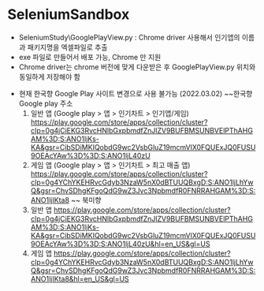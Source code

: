 # SeleniumSandbox

- SeleniumStudy\GooglePlayView.py : Chrome driver 사용해서 인기앱의 이름과 패키지명을 엑셀파일로 추출
- exe 파일로 만들어서 배포 가능, Chrome 만 지원
- Chrome driver는 chrome 버전에 맞게 다운받은 후 GooglePlayView.py 위치와 동일하게 저장해야 함

* 현재 한국향  Google Play 사이트 변경으로 사용 불가능 (2022.03.02)
	~~한국향 Google play 주소
	1. 일반 앱 (Google play > 앱 > 인기차트 > 인기앱/게임)
	https://play.google.com/store/apps/collection/cluster?clp=0g4jCiEKG3RvcHNlbGxpbmdfZnJlZV9BUFBMSUNBVElPThAHGAM%3D:S:ANO1ljKs-KA&gsr=CibSDiMKIQobdG9wc2VsbGluZ19mcmVlX0FQUExJQ0FUSU9OEAcYAw%3D%3D:S:ANO1ljL40zU
	2. 게임 앱 (Google play > 앱 > 인기차트 > 최고 매출 앱)
	https://play.google.com/store/apps/collection/cluster?clp=0g4YChYKEHRvcGdyb3NzaW5nX0dBTUUQBxgD:S:ANO1ljLhYwQ&gsr=ChvSDhgKFgoQdG9wZ3Jvc3NpbmdfR0FNRRAHGAM%3D:S:ANO1ljIKta8
~~
	북미향 
	1. 일반 앱
	https://play.google.com/store/apps/collection/cluster?clp=0g4jCiEKG3RvcHNlbGxpbmdfZnJlZV9BUFBMSUNBVElPThAHGAM%3D:S:ANO1ljKs-KA&gsr=CibSDiMKIQobdG9wc2VsbGluZ19mcmVlX0FQUExJQ0FUSU9OEAcYAw%3D%3D:S:ANO1ljL40zU&hl=en_US&gl=US
	2. 게임 앱
	https://play.google.com/store/apps/collection/cluster?clp=0g4YChYKEHRvcGdyb3NzaW5nX0dBTUUQBxgD:S:ANO1ljLhYwQ&gsr=ChvSDhgKFgoQdG9wZ3Jvc3NpbmdfR0FNRRAHGAM%3D:S:ANO1ljIKta8&hl=en_US&gl=US


